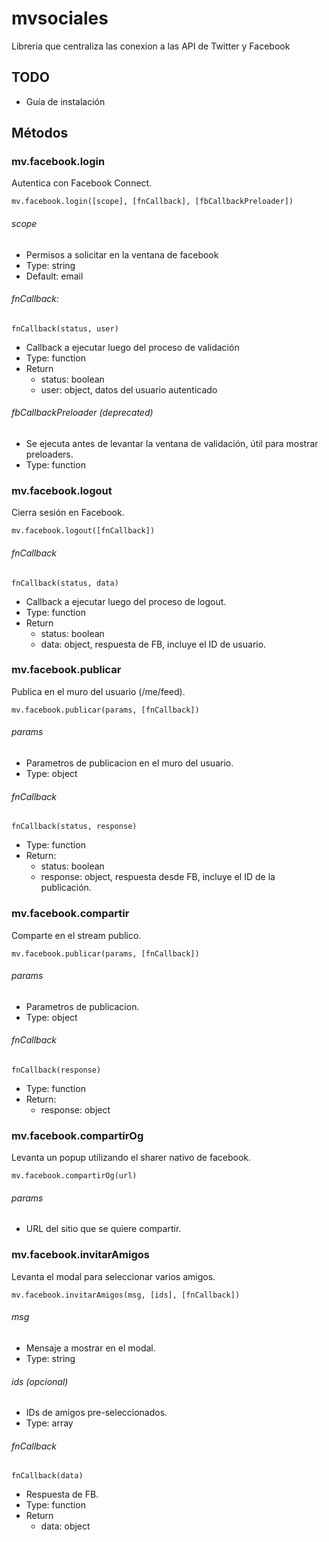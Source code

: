 mvsociales
==========

Libreria que centraliza las conexion a las API de Twitter y Facebook


TODO
----

- Guía de instalación
	

Métodos
-------

### mv.facebook.login

Autentica con Facebook Connect.

	mv.facebook.login([scope], [fnCallback], [fbCallbackPreloader])

###### scope

- Permisos a solicitar en la ventana de facebook
- Type: string
- Default: email

###### fnCallback: 

	fnCallback(status, user)
	
- Callback a ejecutar luego del proceso de validación
- Type: function
- Return
  - status: boolean
  - user: object, datos del usuario autenticado
	
###### fbCallbackPreloader (deprecated)

- Se ejecuta antes de levantar la ventana de validación, útil para mostrar preloaders.
- Type: function


### mv.facebook.logout

Cierra sesión en Facebook.

	mv.facebook.logout([fnCallback])

###### fnCallback

	fnCallback(status, data)

- Callback a ejecutar luego del proceso de logout.
- Type: function
- Return
  - status: boolean
  - data: object, respuesta de FB, incluye el ID de usuario.
 
### mv.facebook.publicar

Publica en el muro del usuario (/me/feed).

	mv.facebook.publicar(params, [fnCallback])
	
###### params

- Parametros de publicacion en el muro del usuario.
- Type: object

###### fnCallback

	fnCallback(status, response)

- Type: function
- Return: 
  - status: boolean
  - response: object, respuesta desde FB, incluye el ID de la publicación.

### mv.facebook.compartir

Comparte en el stream publico.

	mv.facebook.publicar(params, [fnCallback])
	
###### params

- Parametros de publicacion.
- Type: object

###### fnCallback

	fnCallback(response)

- Type: function
- Return: 
  - response: object

### mv.facebook.compartirOg

Levanta un popup utilizando el sharer nativo de facebook.

	mv.facebook.compartirOg(url)
	
###### params

- URL del sitio que se quiere compartir.

### mv.facebook.invitarAmigos

Levanta el modal para seleccionar varios amigos.

	mv.facebook.invitarAmigos(msg, [ids], [fnCallback])

###### msg

- Mensaje a mostrar en el modal.
- Type: string

###### ids (opcional)

- IDs de amigos pre-seleccionados.
- Type: array

###### fnCallback

	fnCallback(data)

- Respuesta de FB.
- Type: function
- Return
  - data: object
